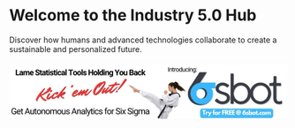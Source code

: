 <!-- docs/index.md or similar homepage file -->

# Welcome to the Industry 5.0 Hub

Discover how humans and advanced technologies collaborate to create a sustainable and personalized future.

<div class="ad-banner">
  <a href="https://www.6sbot.com/" target="_blank">
    <img src="Public/images/6sbot.png" alt="6sbot Advertisement">
  </a>
</div>

<script setup>
import { ref, onMounted } from "vue";
import BlogLatest from "../components/LatestBlog.vue";

// Optional: If you still want to fetch some posts for other reasons:
const posts = ref([]);

onMounted(() => {
  // Example: If your blog markdown files are actually located in /docs/blog/*.md
  // Adjust this path if your .md files are in a different folder
  const blogFiles = import.meta.glob("/docs/blog/*.md", { eager: true });

  console.log("Blog Files:", blogFiles); // Check what’s detected

  const blogPosts = Object.entries(blogFiles).map(([path, module]) => {
    // If you want to parse front matter or do something else, do it here.
    // For now, just log the module:
    console.log("Module for:", path, module);

    // Return a simplified object or do nothing:
    return { path };
  });

  console.log("Processed Blog Posts:", blogPosts);
  posts.value = blogPosts;
});
</script>

<!-- Render your LatestBlog component here -->
<BlogLatest />

<style scoped>
.blog-item {
  margin-bottom: 1.5rem;
}

.blog-title {
  font-size: 1.1rem;
  font-weight: 600;
  color: var(--vp-c-brand);
  text-decoration: none;
}

.blog-title:hover {
  text-decoration: underline;
}
</style>
